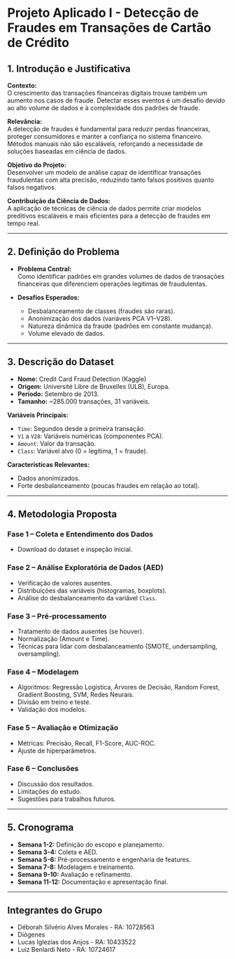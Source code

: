 # Projeto Aplicado I - Detecção de Fraudes em Transações de Cartão de Crédito  

## 1. Introdução e Justificativa  

**Contexto:**  
O crescimento das transações financeiras digitais trouxe também um aumento nos casos de fraude. Detectar esses eventos é um desafio devido ao alto volume de dados e à complexidade dos padrões de fraude.  

**Relevância:**  
A detecção de fraudes é fundamental para reduzir perdas financeiras, proteger consumidores e manter a confiança no sistema financeiro. Métodos manuais não são escaláveis, reforçando a necessidade de soluções baseadas em ciência de dados.  

**Objetivo do Projeto:**  
Desenvolver um modelo de análise capaz de identificar transações fraudulentas com alta precisão, reduzindo tanto falsos positivos quanto falsos negativos.  

**Contribuição da Ciência de Dados:**  
A aplicação de técnicas de ciência de dados permite criar modelos preditivos escaláveis e mais eficientes para a detecção de fraudes em tempo real.  

---

## 2. Definição do Problema  

- **Problema Central:**  
  Como identificar padrões em grandes volumes de dados de transações financeiras que diferenciem operações legítimas de fraudulentas.  

- **Desafios Esperados:**  
  - Desbalanceamento de classes (fraudes são raras).  
  - Anonimização dos dados (variáveis PCA V1–V28).  
  - Natureza dinâmica da fraude (padrões em constante mudança).  
  - Volume elevado de dados.  

---

## 3. Descrição do Dataset  

- **Nome:** Credit Card Fraud Detection (Kaggle)  
- **Origem:** Université Libre de Bruxelles (ULB), Europa.  
- **Período:** Setembro de 2013.  
- **Tamanho:** ~285.000 transações, 31 variáveis.  

**Variáveis Principais:**  
- `Time`: Segundos desde a primeira transação.  
- `V1` a `V28`: Variáveis numéricas (componentes PCA).  
- `Amount`: Valor da transação.  
- `Class`: Variável alvo (0 = legítima, 1 = fraude).  

**Características Relevantes:**  
- Dados anonimizados.  
- Forte desbalanceamento (poucas fraudes em relação ao total).  

---

## 4. Metodologia Proposta  

### Fase 1 – Coleta e Entendimento dos Dados  
- Download do dataset e inspeção inicial.  

### Fase 2 – Análise Exploratória de Dados (AED)  
- Verificação de valores ausentes.  
- Distribuições das variáveis (histogramas, boxplots).  
- Análise do desbalanceamento da variável `Class`.  

### Fase 3 – Pré-processamento  
- Tratamento de dados ausentes (se houver).  
- Normalização (Amount e Time).  
- Técnicas para lidar com desbalanceamento (SMOTE, undersampling, oversampling).  

### Fase 4 – Modelagem  
- Algoritmos: Regressão Logística, Árvores de Decisão, Random Forest, Gradient Boosting, SVM, Redes Neurais.  
- Divisão em treino e teste.  
- Validação dos modelos.  

### Fase 5 – Avaliação e Otimização  
- Métricas: Precisão, Recall, F1-Score, AUC-ROC.  
- Ajuste de hiperparâmetros.  

### Fase 6 – Conclusões  
- Discussão dos resultados.  
- Limitações do estudo.  
- Sugestões para trabalhos futuros.  

---

## 5. Cronograma  

- **Semana 1-2:** Definição do escopo e planejamento.  
- **Semana 3-4:** Coleta e AED.  
- **Semana 5-6:** Pré-processamento e engenharia de features.  
- **Semana 7-8:** Modelagem e treinamento.  
- **Semana 9-10:** Avaliação e refinamento.  
- **Semana 11-12:** Documentação e apresentação final.  

---

## Integrantes do Grupo  

- Déborah Silvério Alves Morales - RA: 10728563  
- Diógenes  
- Lucas Iglezias dos Anjos - RA: 10433522  
- Luiz Benlardi Neto - RA: 10724617  
